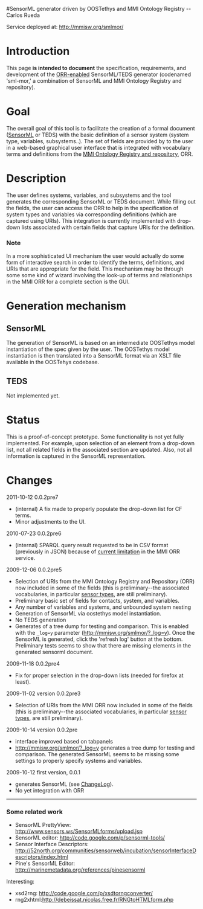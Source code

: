 #SensorML generator driven by OOSTethys and MMI Ontology Registry -- Carlos Rueda

Service deployed at: http://mmisw.org/smlmor/


# Introduction #

This page **is intended to document** the specification, requirements, and development of the [ORR-enabled](http://mmisw.org/orr/) SensorML/TEDS generator (codenamed 'sml-mor,' a combination of SensorML and MMI Ontology Registry and repository).

# Goal #

The overall goal of this tool is to facilitate the creation of a formal document ([SensorML](http://vast.uah.edu/index.php?option=com_content&view=article&id=14&Itemid=52/) or TEDS) with the basic definition of a sensor system (system type, variables, subsystems..). The set of fields are provided by to the user in a web-based graphical user interface that is integrated with vocabulary terms and definitions from the [MMI Ontology Registry and repository](http://mmisw.org/orr/), ORR.

# Description #

The user defines systems, variables, and subsystems and the tool generates the corresponding SensorML or TEDS document. While filling out the fields, the user can access the ORR to help in the specification of system types and variables via corresponding definitions (which are captured using URIs). This integration is currently implemented with drop-down lists associated with certain fields that capture URIs for the definition.

### Note ###
In a more sophisticated UI mechanism the user would actually do some form of interactive search in order to identify the terms, definitions, and URIs that are appropriate for the field. This mechanism may be through some some kind of wizard involving the look-up of terms and relationships in the MMI ORR for a complete section is the GUI.

# Generation mechanism #

## SensorML ##
The generation of SensorML is based on an intermediate OOSTethys model instantiation of the spec given by the user. The OOSTethys model instantiation is then translated into a SensorML format via an XSLT file available in the OOSTehys codebase.

## TEDS ##
Not implemented yet.

# Status #

This is a proof-of-concept prototype. Some functionality is not yet fully implemented. For example, upon selection of an element from a drop-down list, not all related fields in the associated section are updated. Also, not all information is captured in the SensorML representation.


# Changes #

2011-10-12  0.0.2pre7
  * (internal) A fix made to properly populate the drop-down list for CF terms.
  * Minor adjustments to the UI.

2010-07-23  0.0.2pre6
  * (internal) SPARQL query result requested to be in CSV format (previously in JSON) because of [current limitation](http://code.google.com/p/mmisw/issues/detail?id=261) in the MMI ORR service.

2009-12-06  0.0.2pre5
  * Selection of URIs from the MMI Ontology Registry and Repository (ORR) now included in some of the fields (this is preliminary--the associated vocabularies, in particular [sensor types](http://mmisw.org/orr/#http://mmisw.org/ont/mmi/systemtype), are still preliminary).
  * Preliminary basic set of fields for contacts, system, and variables.
  * Any number of variables and systems, and unbounded system nesting
  * Generation of SensorML via oostethys model instantiation.
  * No TEDS generation
  * Generates of a tree dump for testing and comparison. This is enabled with the `_log=y` parameter (http://mmisw.org/smlmor/?_log=y). Once the SensorML is generated, click the 'refresh log' button at the bottom. Preliminary tests seems to show that there are missing elements in the generated sensorml document.


2009-11-18  0.0.2pre4
  * Fix for proper selection in the drop-down lists (needed for firefox at least).

2009-11-02 version 0.0.2pre3
  * Selection of URIs from the MMI ORR now included in some of the fields (this is preliminary--the associated vocabularies, in particular [sensor types](http://mmisw.org/orr/#http://mmisw.org/ont/mmi/systemtype), are still preliminary).

2009-10-14 version 0.0.2pre
  * interface improved based on tabpanels
  * http://mmisw.org/smlmor/?_log=y generates a tree dump for testing and comparison. The generated SensorML seems to be missing some settings to properly specify systems and variables.

2009-10-12 first version, 0.0.1
  * generates SensorML (see [ChangeLog](http://code.google.com/p/oostethys/source/browse/trunk/component/client/java/oostethys-java-smlmor/ChangeLog.txt)).
  * No yet integration with ORR


---

### Some related work ###
  * SensorML PrettyView: http://www.sensors.ws/SensorMLforms/upload.jsp
  * SensorML editor: http://code.google.com/p/sensorml-tools/
  * Sensor Interface Descriptors: http://52north.org/communities/sensorweb/incubation/sensorInterfaceDescriptors/index.html
  * Pine's SensorML Editor: http://marinemetadata.org/references/pinesensorml

Interesting:
  * xsd2rng: http://code.google.com/p/xsdtorngconverter/
  * rng2xhtml:http://debeissat.nicolas.free.fr/RNGtoHTMLform.php